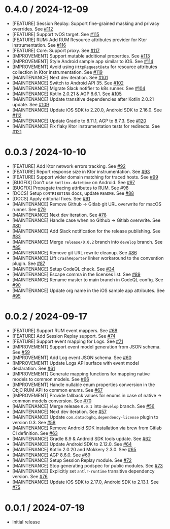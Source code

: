 # 0.4.0 / 2024-12-09

* [FEATURE] Session Replay: Support fine-grained masking and privacy overrides. See [#112](https://github.com/DataDog/dd-sdk-kotlin-multiplatform/pull/112)
* [FEATURE] Support tvOS target. See [#115](https://github.com/DataDog/dd-sdk-kotlin-multiplatform/pull/115)
* [FEATURE] RUM: Add RUM Resource attributes provider for Ktor instrumentation. See [#116](https://github.com/DataDog/dd-sdk-kotlin-multiplatform/pull/116)
* [FEATURE] Core: Support proxy. See [#117](https://github.com/DataDog/dd-sdk-kotlin-multiplatform/pull/117)
* [IMPROVEMENT] Support mutable additional properties. See [#113](https://github.com/DataDog/dd-sdk-kotlin-multiplatform/pull/113)
* [IMPROVEMENT] Style Android sample app similar to iOS. See [#114](https://github.com/DataDog/dd-sdk-kotlin-multiplatform/pull/114)
* [IMPROVEMENT] Avoid using `HttpRequestData` for resource attributes collection in Ktor instrumentation. See [#119](https://github.com/DataDog/dd-sdk-kotlin-multiplatform/pull/119)
* [MAINTENANCE] Next dev iteration. See [#101](https://github.com/DataDog/dd-sdk-kotlin-multiplatform/pull/101)
* [MAINTENANCE] Switch to Android API 35. See [#102](https://github.com/DataDog/dd-sdk-kotlin-multiplatform/pull/102)
* [MAINTENANCE] Migrate Slack notifier to k8s runner. See [#104](https://github.com/DataDog/dd-sdk-kotlin-multiplatform/pull/104)
* [MAINTENANCE] Kotlin 2.0.21 & AGP 8.6.1. See [#105](https://github.com/DataDog/dd-sdk-kotlin-multiplatform/pull/105)
* [MAINTENANCE] Update transitive dependencies after Kotlin 2.0.21 update. See [#109](https://github.com/DataDog/dd-sdk-kotlin-multiplatform/pull/109)
* [MAINTENANCE] Update iOS SDK to 2.20.0, Android SDK to 2.16.0. See [#112](https://github.com/DataDog/dd-sdk-kotlin-multiplatform/pull/112)
* [MAINTENANCE] Update Gradle to 8.11.1, AGP to 8.7.3. See [#120](https://github.com/DataDog/dd-sdk-kotlin-multiplatform/pull/120)
* [MAINTENANCE] Fix flaky Ktor instrumentation tests for redirects. See [#121](https://github.com/DataDog/dd-sdk-kotlin-multiplatform/pull/121)

# 0.0.3 / 2024-10-10

* [FEATURE] Add Ktor network errors tracking. See [#92](https://github.com/DataDog/dd-sdk-kotlin-multiplatform/pull/92)
* [FEATURE] Report response size in Ktor instrumentation. See [#93](https://github.com/DataDog/dd-sdk-kotlin-multiplatform/pull/93)
* [FEATURE] Support wider domain matching for traced hosts. See [#99](https://github.com/DataDog/dd-sdk-kotlin-multiplatform/pull/99)
* [BUGFIX] Don't use `kotlinx.datetime` on Android. See [#97](https://github.com/DataDog/dd-sdk-kotlin-multiplatform/pull/97)
* [BUGFIX] Propagate tracing attributes to RUM. See [#98](https://github.com/DataDog/dd-sdk-kotlin-multiplatform/pull/98)
* [DOCS] Setup `CONTRIBUTING` docs, update `README`. See [#88](https://github.com/DataDog/dd-sdk-kotlin-multiplatform/pull/88)
* [DOCS] Apply editorial fixes. See [#91](https://github.com/DataDog/dd-sdk-kotlin-multiplatform/pull/91)
* [MAINTENANCE] Remove Github -> Gitlab git URL overwrite for macOS runner. See [#79](https://github.com/DataDog/dd-sdk-kotlin-multiplatform/pull/79)
* [MAINTENANCE] Next dev iteration. See [#78](https://github.com/DataDog/dd-sdk-kotlin-multiplatform/pull/78)
* [MAINTENANCE] Handle case when no Github -> Gitlab overwrite. See [#80](https://github.com/DataDog/dd-sdk-kotlin-multiplatform/pull/80)
* [MAINTENANCE] Add Slack notification for the release publishing. See [#83](https://github.com/DataDog/dd-sdk-kotlin-multiplatform/pull/83)
* [MAINTENANCE] Merge `release/0.0.2` branch into `develop` branch. See [#85](https://github.com/DataDog/dd-sdk-kotlin-multiplatform/pull/85)
* [MAINTENANCE] Remove git URL rewrite cleanup. See [#86](https://github.com/DataDog/dd-sdk-kotlin-multiplatform/pull/86)
* [MAINTENANCE] Lift `CrashReporter` linker workaround to the convention plugin. See [#87](https://github.com/DataDog/dd-sdk-kotlin-multiplatform/pull/87)
* [MAINTENANCE] Setup CodeQL check. See [#34](https://github.com/DataDog/dd-sdk-kotlin-multiplatform/pull/34)
* [MAINTENANCE] Escape comma in the licenses list. See [#89](https://github.com/DataDog/dd-sdk-kotlin-multiplatform/pull/89)
* [MAINTENANCE] Rename master to main branch in CodeQL config. See [#90](https://github.com/DataDog/dd-sdk-kotlin-multiplatform/pull/90)
* [MAINTENANCE] Update org name in the iOS sample app attributes. See [#95](https://github.com/DataDog/dd-sdk-kotlin-multiplatform/pull/95)

# 0.0.2 / 2024-09-17

* [FEATURE] Support RUM event mappers. See [#68](https://github.com/DataDog/dd-sdk-kotlin-multiplatform/pull/68)
* [FEATURE] Add Session Replay support. See [#74](https://github.com/DataDog/dd-sdk-kotlin-multiplatform/pull/74)
* [FEATURE] Support event mapping for Logs. See [#71](https://github.com/DataDog/dd-sdk-kotlin-multiplatform/pull/71)
* [IMPROVEMENT] Support event model generation from JSON schema. See [#59](https://github.com/DataDog/dd-sdk-kotlin-multiplatform/pull/59)
* [IMPROVEMENT] Add Log event JSON schema. See [#60](https://github.com/DataDog/dd-sdk-kotlin-multiplatform/pull/60)
* [IMPROVEMENT] Update Logs API surface with event model declaration. See [#61](https://github.com/DataDog/dd-sdk-kotlin-multiplatform/pull/61)
* [IMPROVEMENT] Generate mapping functions for mapping native models to common models. See [#66](https://github.com/DataDog/dd-sdk-kotlin-multiplatform/pull/66)
* [IMPROVEMENT] Handle nullable enum properties conversion in the ObjC RUM API to common enums. See [#67](https://github.com/DataDog/dd-sdk-kotlin-multiplatform/pull/67)
* [IMPROVEMENT] Provide fallback values for enums in case of native -> common models conversion. See [#70](https://github.com/DataDog/dd-sdk-kotlin-multiplatform/pull/70)
* [MAINTENANCE] Merge release `0.0.1` into `develop` branch. See [#56](https://github.com/DataDog/dd-sdk-kotlin-multiplatform/pull/56)
* [MAINTENANCE] Next dev iteration. See [#57](https://github.com/DataDog/dd-sdk-kotlin-multiplatform/pull/57)
* [MAINTENANCE] Update `com.datadoghq.dependency-license` plugin to version 0.3. See [#58](https://github.com/DataDog/dd-sdk-kotlin-multiplatform/pull/58)
* [MAINTENANCE] Remove Android SDK installation via brew from Gitlab CI definition. See [#63](https://github.com/DataDog/dd-sdk-kotlin-multiplatform/pull/63)
* [MAINTENANCE] Gradle 8.9 & Android SDK tools update. See [#62](https://github.com/DataDog/dd-sdk-kotlin-multiplatform/pull/62)
* [MAINTENANCE] Update Android SDK to 2.12.0. See [#64](https://github.com/DataDog/dd-sdk-kotlin-multiplatform/pull/64)
* [MAINTENANCE] Kotlin 2.0.20 and Mokkery 2.3.0. See [#65](https://github.com/DataDog/dd-sdk-kotlin-multiplatform/pull/65)
* [MAINTENANCE] AGP 8.6.0. See [#69](https://github.com/DataDog/dd-sdk-kotlin-multiplatform/pull/69)
* [MAINTENANCE] Setup Session Replay module. See [#72](https://github.com/DataDog/dd-sdk-kotlin-multiplatform/pull/72)
* [MAINTENANCE] Stop generating podspec for public modules. See [#73](https://github.com/DataDog/dd-sdk-kotlin-multiplatform/pull/73)
* [MAINTENANCE] Explicitly set `antlr-runtime` transitive dependency version. See [#76](https://github.com/DataDog/dd-sdk-kotlin-multiplatform/pull/76)
* [MAINTENANCE] Update iOS SDK to 2.17.0, Android SDK to 2.13.1. See [#75](https://github.com/DataDog/dd-sdk-kotlin-multiplatform/pull/75)

# 0.0.1 / 2024-07-19

* Initial release
